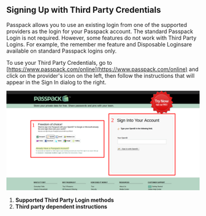 ## Signing Up with Third Party Credentials
Passpack allows you to use an existing login from one of the supported providers as the login for your Passpack account. The standard Passpack Login is not required. However, some features do not work with Third Party Logins. For example, the remember me feature and Disposable Loginsare available on standard Passpack logins only.

To use your Third Party Credentials, go to [https://www.passpack.com/online](https://www.passpack.com/online) and click on the provider's icon on the left, then follow the instructions that will appear in the Sign In dialog to the right. 


![](/assets/social-login.png)



1. **Supported Third Party Login methods**
2. **Third party dependent instructions**






